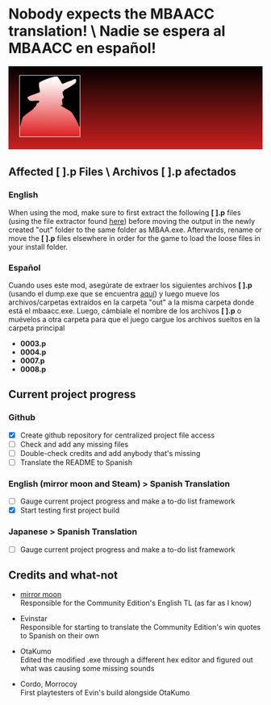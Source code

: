 # Nobody expects the MBAACC translation! \ Nadie se espera al MBAACC en español!
![Nobody expects the spanish inquisition!](https://github.com/Lefisheauchocolat/nobody_expects_the_mbaacc/blob/main/Nobody%20expects%20the%20MBAACC.png)

## Affected [  ].p Files \ Archivos [ ].p afectados

### English
When using the mod, make sure to first extract the following **[  ].p** files (using the file extractor found [here](https://files.catbox.moe/ghmr93.zip)) before moving the output in the newly created "out" folder to the same folder as MBAA.exe. Afterwards, rename or move the **[  ].p** files elsewhere in order for the game to load the loose files in your install folder.

### Español
Cuando uses este mod, asegúrate de extraer los siguientes archivos **[  ].p**  (usando el dump.exe que se encuentra [aquí](https://files.catbox.moe/ghmr93.zip)) y luego mueve los archivos/carpetas extraídos en la carpeta "out" a la misma carpeta donde está el mbaacc.exe. Luego, cámbiale el nombre de los archivos **[  ].p** o muévelos a otra carpeta para que el juego cargue los archivos sueltos en la carpeta principal

- **0003.p**
- **0004.p** 
- **0007.p**
- **0008.p**

## Current project progress

### **Github** 

- [x] Create github repository for centralized project file access
- [ ] Check and add any missing files
- [ ] Double-check credits and add anybody that's missing
- [ ] Translate the README to Spanish

### **English (mirror moon and Steam) > Spanish Translation**

- [ ] Gauge current project progress and make a to-do list framework
- [x] Start testing first project build

### **Japanese > Spanish Translation**

- [ ] Gauge current project progress and make a to-do list framework

## Credits and what-not

- [mirror moon](http://mirrormoon.org/projects/idle/melty-blood-actress-again-current-code/)\
Responsible for the Community Edition's English TL (as far as I know) 

- Evinstar\
Responsible for starting to translate the Community Edition's win quotes to Spanish on their own

- OtaKumo\
Edited the modified .exe through a different hex editor and figured out what was causing some missing sounds

- Cordo, Morrocoy\
First playtesters of Evin's build alongside OtaKumo

